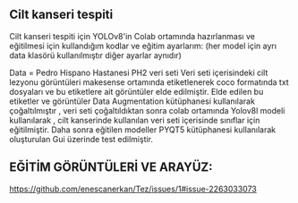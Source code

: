 ## Cilt kanseri tespiti

Cilt kanseri tespiti için YOLOv8'in Colab ortamında hazırlanması ve eğitilmesi için kullandığım kodlar ve eğitim ayarlarım:
(her model için ayrı data klasörü kullanılmıştır diğer ayarlar aynıdır)

Data = Pedro Hispano Hastanesi PH2 veri seti
Veri seti içerisindeki cilt lezyonu görüntüleri makesense ortamında etiketlenerek coco formatında txt dosyaları ve bu etiketlere ait görüntüler elde edilmiştir. Elde edilen bu etiketler ve görüntüler Data Augmentation kütüphanesi kullanılarak çoğaltılmıştır , veri seti çoğaltıldıktan sonra  colab ortamında Yolov8l modeli kullanılarak ,   cilt kanserinde kullanılan veri seti içerisinde sınıflar  için eğitilmiştir. Daha sonra eğitilen modeller PYQT5 kütüphanesi kullanılarak oluşturulan Gui üzerinde test edilmiştir.

## EĞİTİM GÖRÜNTÜLERİ VE ARAYÜZ:

https://github.com/enescanerkan/Tez/issues/1#issue-2263033073

